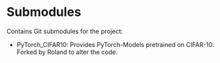 # Submodules
Contains Git submodules for the project:

* PyTorch_CIFAR10: Provides PyTorch-Models pretrained on CIFAR-10. Forked by Roland to alter the code.